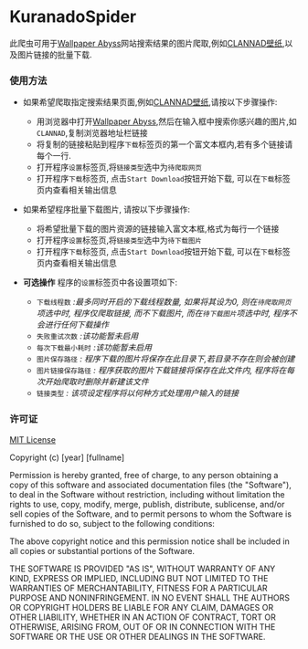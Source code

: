 # KuranadoSpider

此爬虫可用于[Wallpaper Abyss][link1]网站搜索结果的图片爬取,例如[CLANNAD壁纸][link2],以及图片链接的批量下载.


###     **使用方法**  

* 如果希望爬取指定搜索结果页面,例如[CLANNAD壁纸](link2),请按以下步骤操作:  
    * 用浏览器中打开[Wallpaper Abyss][link1],然后在输入框中搜索你感兴趣的图片,如`CLANNAD`,复制浏览器地址栏链接  
    * 将复制的链接粘贴到程序`下载`标签页的第一个富文本框内,若有多个链接请每个一行.  
    * 打开程序`设置`标签页,将`链接类型`选中为`待爬取网页`
    * 打开程序`下载`标签页, 点击`Start Download`按钮开始下载, 可以在`下载`标签页内查看相关输出信息
* 如果希望程序批量下载图片, 请按以下步骤操作:

    * 将希望批量下载的图片资源的链接输入富文本框,格式为每行一个链接
    * 打开程序`设置`标签页,将`链接类型`选中为`待下载图片`
    * 打开程序`下载`标签页, 点击`Start Download`按钮开始下载, 可以在`下载`标签页内查看相关输出信息

* **可选操作** 程序的`设置`标签页中各设置项如下:
    * `下载线程数` *:最多同时开启的下载线程数量, 如果将其设为0, 则在`待爬取网页`项选中时, 程序仅爬取链接, 而不下载图片, 而在`待下载图片`项选中时, 程序不会进行任何下载操作*
    * `失败重试次数` *:该功能暂未启用*
    * `每次下载最小耗时` *:该功能暂未启用*
    * `图片保存路径` *: 程序下载的图片将保存在此目录下,若目录不存在则会被创建*
    * `图片链接保存路径` *: 程序获取的图片下载链接将保存在此文件内, 程序将在每次开始爬取时删除并新建该文件*
    * `链接类型` *: 该项设定程序将以何种方式处理用户输入的链接*

[link1]:https://wall.alphacoders.com
[link2]:https://wall.alphacoders.com/search.php?lang=Chinese&search=CLANNAD


###     **许可证**
[MIT License](https://choosealicense.com/licenses/mit/#suggest-this-license)

Copyright (c) [year] [fullname]

Permission is hereby granted, free of charge, to any person obtaining a copy
of this software and associated documentation files (the "Software"), to deal
in the Software without restriction, including without limitation the rights
to use, copy, modify, merge, publish, distribute, sublicense, and/or sell
copies of the Software, and to permit persons to whom the Software is
furnished to do so, subject to the following conditions:

The above copyright notice and this permission notice shall be included in all
copies or substantial portions of the Software.

THE SOFTWARE IS PROVIDED "AS IS", WITHOUT WARRANTY OF ANY KIND, EXPRESS OR
IMPLIED, INCLUDING BUT NOT LIMITED TO THE WARRANTIES OF MERCHANTABILITY,
FITNESS FOR A PARTICULAR PURPOSE AND NONINFRINGEMENT. IN NO EVENT SHALL THE
AUTHORS OR COPYRIGHT HOLDERS BE LIABLE FOR ANY CLAIM, DAMAGES OR OTHER
LIABILITY, WHETHER IN AN ACTION OF CONTRACT, TORT OR OTHERWISE, ARISING FROM,
OUT OF OR IN CONNECTION WITH THE SOFTWARE OR THE USE OR OTHER DEALINGS IN THE
SOFTWARE.